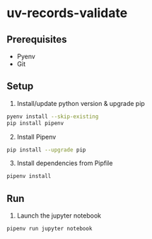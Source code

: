 # uv-records-validate

## Prerequisites
- Pyenv
- Git

## Setup

1. Install/update python version & upgrade pip
  ``` sh
  pyenv install --skip-existing
  pip install pipenv
  ```

2. Install Pipenv
  ``` sh
  pip install --upgrade pip
  ```

3. Install dependencies from Pipfile
  ``` sh
  pipenv install
  ```

## Run

1. Launch the jupyter notebook
  ``` sh
  pipenv run jupyter notebook
  ```
